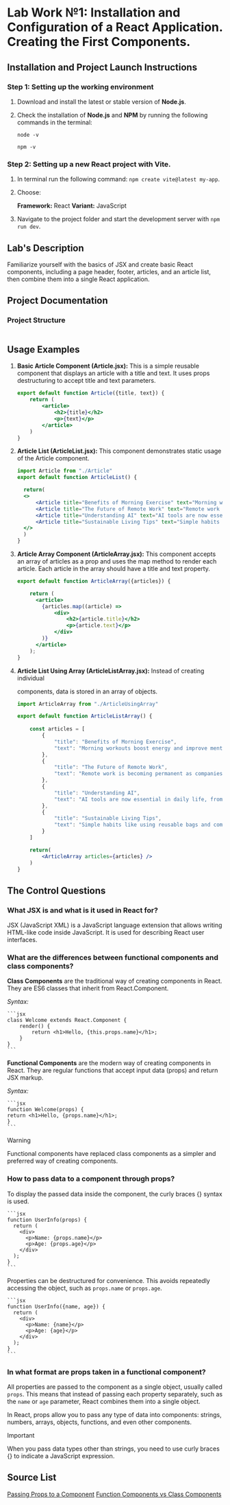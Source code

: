 # Lab Work №1: Installation and Configuration of a React Application. Creating the First Components.

## Installation and Project Launch Instructions

### Step 1: Setting up the working environment

1. Download and install the latest or stable version of **Node.js**.

2. Check the installation of **Node.js** and **NPM** by running the following commands in the terminal:

    `node -v`
    
    `npm -v`

### Step 2: Setting up a new React project with Vite.

1. In terminal run the following command: `npm create vite@latest my-app`.

2. Choose:

   **Framework:** React
   **Variant:** JavaScript

3. Navigate to the project folder and start the development server with `npm run dev`.

## Lab's Description

Familiarize yourself with the basics of JSX and create basic React components, including a page header, footer, articles, and an article list, then combine them into a single React application.

## Project Documentation

### Project Structure

<img src="">    

## Usage Examples

1. **Basic Article Component (Article.jsx):** This is a simple reusable component that displays an article with a title and text. It uses props destructuring to accept title and text parameters.

    ```jsx
    export default function Article({title, text}) {
        return (
            <article>
                <h2>{title}</h2>
                <p>{text}</p>
            </article>
        )
    }
    ```

2. **Article List (ArticleList.jsx):** This component demonstrates static usage of the Article component.

    ```jsx
    import Article from "./Article"
    export default function ArticleList() {

      return(
      <>
          <Article title="Benefits of Morning Exercise" text="Morning workouts boost energy and improve mental focus for the entire day." />
          <Article title="The Future of Remote Work" text="Remote work is becoming permanent as companies see increased productivity and reduced costs." />
          <Article title="Understanding AI" text="AI tools are now essential in daily life, from phones to smart homes." />
          <Article title="Sustainable Living Tips" text="Simple habits like using reusable bags and composting help protect the environment." />
      </>    
      )
    }
    ```
3. **Article Array Component (ArticleArray.jsx):** This component accepts an array of articles as a prop and uses the map method to render each article. Each article in the array should have a title and text property.

    ```jsx
    export default function ArticleArray({articles}) {
    
        return (
          <article>
            {articles.map((article) =>
                <div> 
                    <h2>{article.title}</h2>
                    <p>{article.text}</p>
                </div>
            )}
          </article>
        );
    }
    ```

4. **Article List Using Array (ArticleListArray.jsx):** Instead of creating individual <Article> components, data is stored in an array of objects.

    ```jsx
    import ArticleArray from "./ArticleUsingArray"
    
    export default function ArticleListArray() {
        
        const articles = [
            {
                "title": "Benefits of Morning Exercise",
                "text": "Morning workouts boost energy and improve mental focus for the entire day."
            },
            {
                "title": "The Future of Remote Work",
                "text": "Remote work is becoming permanent as companies see increased productivity and reduced costs."
            },
            {
                "title": "Understanding AI",
                "text": "AI tools are now essential in daily life, from phones to smart homes."
            },
            {
                "title": "Sustainable Living Tips",
                "text": "Simple habits like using reusable bags and composting help protect the environment."
            }
        ]
    
        return(
            <ArticleArray articles={articles} />
        )
    }
    ```
    
## The Control Questions

### What JSX is and what is it used in React for?

JSX (JavaScript XML) is a JavaScript language extension that allows writing HTML-like code inside JavaScript. It is used for describing React user interfaces.

### What are the differences between functional components and class components?

**Class Components** are the traditional way of creating components in React. They are ES6 classes that inherit from React.Component.

*Syntax:*

    ```jsx
    class Welcome extends React.Component {
        render() {
            return <h1>Hello, {this.props.name}</h1>;
        }
    }
    ```

**Functional Components** are the modern way of creating components in React. They are regular functions that accept input data (props) and return JSX markup.

*Syntax:*

    ```jsx
    function Welcome(props) {
    return <h1>Hello, {props.name}</h1>;
    }
    ```

> [!WARNING]
> Functional components have replaced class components as a simpler and preferred way of creating components.

### How to pass data to a component through props?

To display the passed data inside the component, the curly braces {} syntax is used.

    ```jsx
    function UserInfo(props) {
      return (
        <div>
          <p>Name: {props.name}</p>
          <p>Age: {props.age}</p>
        </div>
      );
    }
    ```

Properties can be destructured for convenience. This avoids repeatedly accessing the object, such as `props.name` or `props.age`.

    ```jsx
    function UserInfo({name, age}) {
      return (
        <div>
          <p>Name: {name}</p>
          <p>Age: {age}</p>
        </div>
      );
    }
    ```

### In what format are props taken in a functional component?

All properties are passed to the component as a single object, usually called `props`. This means that instead of passing each property separately, such as the `name` or `age` parameter, React combines them into a single object. 

In React, props allow you to pass any type of data into components: strings, numbers, arrays, objects, functions, and even other components. 

> [!IMPORTANT]
> When you pass data types other than strings, you need to use curly braces {} to indicate a JavaScript expression.

## Source List 

[Passing Props to a Component](https://react.dev/learn/passing-props-to-a-component)
[Function Components vs Class Components](https://www.freecodecamp.org/news/function-component-vs-class-component-in-react/)

